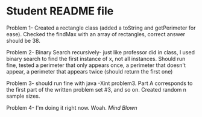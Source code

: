 # Student README file

Problem 1- Created a rectangle class (added a toString and getPerimeter for ease). 
Checked the findMax with an array of rectangles, correct answer should be 38. 

Problem 2- Binary Search recursively- just like professor did in class, I used binary search to find the first 
instance of x, not all instances. Should run fine, tested a perimeter that only appears once, a perimeter that 
doesn't appear, a perimeter that appears twice (should return the first one)

Problem 3- should run fine with java -Xint problem3. Part A corresponds to the first part of the written problem 
set #3, and so on. Created random n sample sizes. 

Problem 4- I'm doing it right now. Woah. *Mind Blown*

